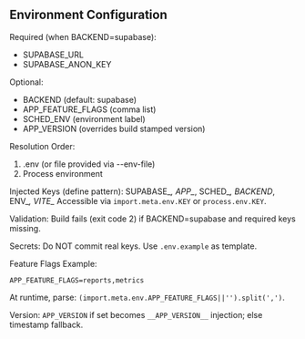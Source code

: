 ## Environment Configuration

Required (when BACKEND=supabase):
- SUPABASE_URL
- SUPABASE_ANON_KEY

Optional:
- BACKEND (default: supabase)
- APP_FEATURE_FLAGS (comma list)
- SCHED_ENV (environment label)
- APP_VERSION (overrides build stamped version)

Resolution Order:
1. .env (or file provided via --env-file)
2. Process environment

Injected Keys (define pattern): SUPABASE_*, APP_*, SCHED_*, BACKEND*, ENV_*, VITE_*
Accessible via `import.meta.env.KEY` or `process.env.KEY`.

Validation:
Build fails (exit code 2) if BACKEND=supabase and required keys missing.

Secrets:
Do NOT commit real keys. Use `.env.example` as template.

Feature Flags Example:
```
APP_FEATURE_FLAGS=reports,metrics
```

At runtime, parse: `(import.meta.env.APP_FEATURE_FLAGS||'').split(',')`.

Version:
`APP_VERSION` if set becomes `__APP_VERSION__` injection; else timestamp fallback.
